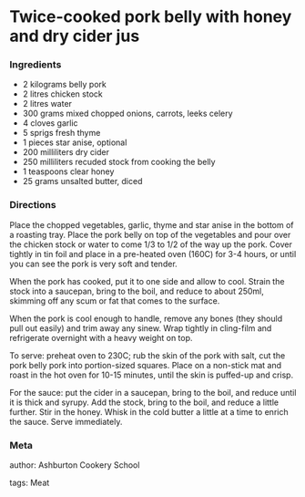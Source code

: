 # Twice-cooked pork belly with honey and dry cider jus

### Ingredients
 * 2 kilograms belly pork
 * 2 litres chicken stock
 * 2 litres water
 * 300 grams mixed chopped onions, carrots, leeks celery
 * 4 cloves garlic
 * 5 sprigs fresh thyme
 * 1 pieces star anise, optional
 * 200 milliliters dry cider
 * 250 milliliters recuded stock from cooking the belly
 * 1 teaspoons clear honey
 * 25 grams unsalted butter, diced

### Directions

Place the chopped vegetables, garlic, thyme and star anise in the bottom of a roasting tray.  Place the pork belly on top of the vegetables and pour over the chicken stock or water to come 1/3 to 1/2 of the way up the pork. Cover tightly in tin foil and place in a pre-heated oven (160C) for 3-4 hours, or until you can see the pork is very soft and tender.

When the pork has cooked, put it to one side and allow to cool.  Strain the stock into a saucepan, bring to the boil, and reduce to about 250ml, skimming off any scum or fat that comes to the surface.

When the pork is cool enough to handle, remove any bones (they should pull out easily) and trim away any sinew.  Wrap tightly in cling-film and refrigerate overnight with a heavy weight on top.

To serve: preheat oven to 230C; rub the skin of the pork with salt, cut the pork belly pork into portion-sized squares.  Place on a non-stick mat and roast in the hot oven for 10-15 minutes, until the skin is puffed-up and crisp.

For the sauce: put the cider in a saucepan, bring to the boil, and reduce until it is thick and syrupy.  Add the stock, bring to the boil, and reduce a little further.  Stir in the honey.  Whisk in the cold butter a little at a time to enrich the sauce.  Serve immediately.

### Meta
author: Ashburton Cookery School

tags: Meat

